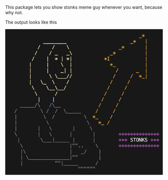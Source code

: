 This package lets you show stonks meme guy whenever you want, 
because why not.


The output looks like this

![alt text](./assets/output.png)